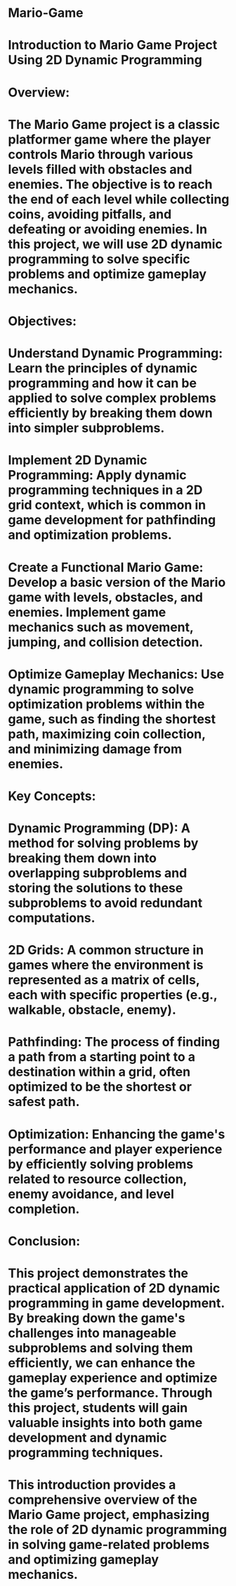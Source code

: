 # Mario-Game
# Introduction to Mario Game Project Using 2D Dynamic Programming
# Overview:
# The Mario Game project is a classic platformer game where the player controls Mario through various levels filled with obstacles and enemies. The objective is to reach the end of each level while collecting coins, avoiding pitfalls, and defeating or avoiding enemies. In this project, we will use 2D dynamic programming to solve specific problems and optimize gameplay mechanics.

# Objectives:
# Understand Dynamic Programming: Learn the principles of dynamic programming and how it can be applied to solve complex problems efficiently by breaking them down into simpler subproblems.
# Implement 2D Dynamic Programming: Apply dynamic programming techniques in a 2D grid context, which is common in game development for pathfinding and optimization problems.
# Create a Functional Mario Game: Develop a basic version of the Mario game with levels, obstacles, and enemies. Implement game mechanics such as movement, jumping, and collision detection.
# Optimize Gameplay Mechanics: Use dynamic programming to solve optimization problems within the game, such as finding the shortest path, maximizing coin collection, and minimizing damage from enemies.

# Key Concepts:
# Dynamic Programming (DP): A method for solving problems by breaking them down into overlapping subproblems and storing the solutions to these subproblems to avoid redundant computations.

# 2D Grids: A common structure in games where the environment is represented as a matrix of cells, each with specific properties (e.g., walkable, obstacle, enemy).

# Pathfinding: The process of finding a path from a starting point to a destination within a grid, often optimized to be the shortest or safest path.

# Optimization: Enhancing the game's performance and player experience by efficiently solving problems related to resource collection, enemy avoidance, and level completion.

# Conclusion:
# This project demonstrates the practical application of 2D dynamic programming in game development. By breaking down the game's challenges into manageable subproblems and solving them efficiently, we can enhance the gameplay experience and optimize the game’s performance. Through this project, students will gain valuable insights into both game development and dynamic programming techniques.
# This introduction provides a comprehensive overview of the Mario Game project, emphasizing the role of 2D dynamic programming in solving game-related problems and optimizing gameplay mechanics.






